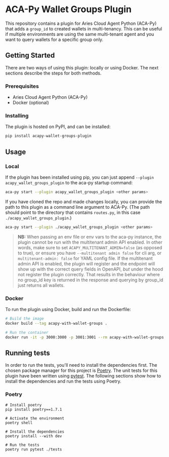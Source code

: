 # ACA-Py Wallet Groups Plugin

This repository contains a plugin for Aries Cloud Agent Python (ACA-Py) that adds a `group_id` to created wallets in multi-tenancy. This can be useful if multiple environments are using the same multi-tenant agent and you want to query wallets for a specific group only.

## Getting Started

There are two ways of using this plugin: locally or using Docker. The next sections describe the steps for both methods.

### Prerequisites

- Aries Cloud Agent Python (ACA-Py)
- Docker (optional)

### Installing

The plugin is hosted on PyPI, and can be installed:

```sh
pip install acapy-wallet-groups-plugin
```

## Usage

### Local

If the plugin has been installed using pip, you can just append `--plugin acapy_wallet_groups_plugin` to the aca-py startup command:

```sh
aca-py start --plugin acapy_wallet_groups_plugin <other params>
```

If you have cloned the repo and made changes locally, you can provide the path to this plugin as a command line argument to ACA-Py. (The path should point to the directory that contains `routes.py`, in this case `./acapy_wallet_groups_plugin`.)

```sh
aca-py start --plugin ./acapy_wallet_groups_plugin <other params>
```

> **NB:**
> When passing an env file or env vars to the aca-py instance, the plugin cannot be run with the multitenant admin API enabled. In other words, make sure to set `ACAPY_MULTITENANT_ADMIN=false` (as opposed to true), or ensure you have `--multitenant admin false` for cli arg, or `multitenant-admin: false` for YAML config file. If the multitenant admin API is enabled, the plugin will register and the endpoint will show up with the correct query fields in OpenAPI, _but_ under the hood not register the plugin correctly. That results in the behaviour where no group_id key is returned in the response and querying by group_id just returns all wallets.

### Docker

To run the plugin using Docker, build and run the Dockerfile:

```sh
# Build the image
docker build --tag acapy-with-wallet-groups .

# Run the container
docker run -it -p 3000:3000 -p 3001:3001 --rm acapy-with-wallet-groups
```

## Running tests

In order to run the tests, you'll need to install the dependencies first. The chosen package manager for this project is [Poetry](https://python-poetry.org/). The unit tests for this plugin have been written using [pytest](https://github.com/pytest-dev/pytest/). The following sections show how to install the dependencies and run the tests using Poetry.

### Poetry

```shell
# Install poetry
pip install poetry==1.7.1

# Activate the environment
poetry shell

# Install the dependencies
poetry install --with dev

# Run the tests
poetry run pytest ./tests
```
